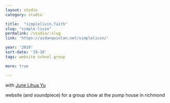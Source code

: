 ```yaml
---
layout: studio
category: studio

title:  "simplelivin.faith"
slug: "simple-livin"
permalink: /studio/:slug
link: 'https://aidanquinlan.net/simplelivin/'

year: '2019'
sort-date: '19-10'
tags: website school group

more: true

---
```


<p>
  with <a href="http://imageservice.org/">June Lihua Yu</a>
</p>

<p>
  website (and soundpiece) for a group show at the pump house in richmond
</p>